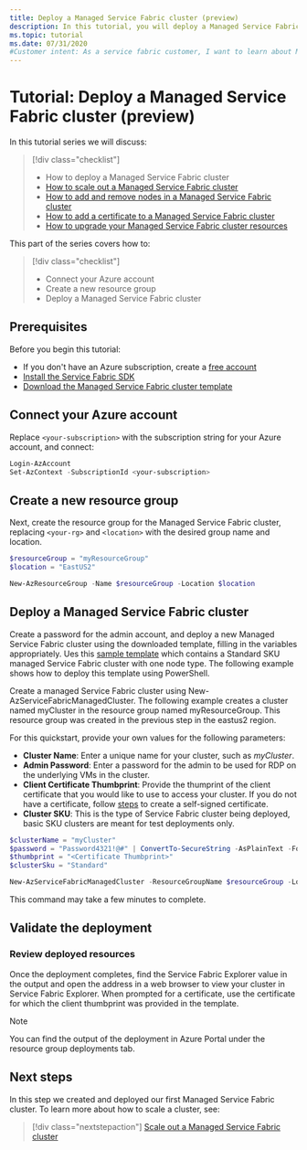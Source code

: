 ```yaml
---
title: Deploy a Managed Service Fabric cluster (preview)
description: In this tutorial, you will deploy a Managed Service Fabric test cluster.
ms.topic: tutorial
ms.date: 07/31/2020
#Customer intent: As a service fabric customer, I want to learn about Managed SFRP so that I can deploy clusters without needing to manipulate numerous resources.
---
```


# Tutorial: Deploy a Managed Service Fabric cluster (preview)

In this tutorial series we will discuss:

> [!div class="checklist"]
> * How to deploy a Managed Service Fabric cluster 
> * [How to scale out a Managed Service Fabric cluster](tutorial-managed-cluster-scale.md)
> * [How to add and remove nodes in a Managed Service Fabric cluster](tutorial-managed-cluster-add-remove-node-type.md)
> * [How to add a certificate to a Managed Service Fabric cluster](tutorial-managed-cluster-certificate.md)
> * [How to upgrade your Managed Service Fabric cluster resources](tutorial-managed-cluster-upgrade.md)

This part of the series covers how to:

> [!div class="checklist"]
> * Connect your Azure account
> * Create a new resource group
> * Deploy a Managed Service Fabric cluster

## Prerequisites

Before you begin this tutorial:
* If you don't have an Azure subscription, create a [free account](https://azure.microsoft.com/free/?WT.mc_id=A261C142F)
* [Install the Service Fabric SDK](service-fabric-get-started.md)
* [Download the Managed Service Fabric cluster template](PLACEHOLDER.json)

## Connect your Azure account

Replace `<your-subscription>` with the subscription string for your Azure account, and connect:

```powershell
Login-AzAccount
Set-AzContext -SubscriptionId <your-subscription>

```

## Create a new resource group

Next, create the resource group for the Managed Service Fabric cluster, replacing `<your-rg>` and `<location>` with the desired group name and location.

```powershell
$resourceGroup = "myResourceGroup"
$location = "EastUS2" 

New-AzResourceGroup -Name $resourceGroup -Location $location
```

## Deploy a Managed Service Fabric cluster

Create a password for the admin account, and deploy a new Managed Service Fabric cluster using the downloaded template, filling in the variables appropriately. Ues this [sample template](https://github.com/peterpogorski/azure-quickstart-templates/tree/managed-sfrp-sample-templates/101-managed-service-fabric-cluster-standard-1-nt) which contains a Standard SKU managed Service Fabric cluster with one node type. The following example shows how to deploy this template using PowerShell. 

Create a managed Service Fabric cluster using New-AzServiceFabricManagedCluster. The following example creates a cluster named myCluster in the resource group named myResourceGroup. This resource group was created in the previous step in the eastus2 region. 

For this quickstart, provide your own values for the following  parameters: 
* **Cluster Name**: Enter a unique name for your cluster, such as *myCluster*.
* **Admin Password**: Enter a password for the admin to be used for RDP on the underlying VMs in the cluster.
* **Client Certificate Thumbprint**: Provide the thumprint of the client certificate that you would like to use to access your cluster. If you do not have a certificate, follow [steps]() to create a self-signed certificate. 
* **Cluster SKU**: This is the type of Service Fabric cluster being deployed, basic SKU clusters are meant for test deployments only. 

```powershell
$clusterName = "myCluster" 
$password = "Password4321!@#" | ConvertTo-SecureString -AsPlainText -Force
$thumbprint = "<Certificate Thumbprint>"
$clusterSku = "Standard"

New-AzServiceFabricManagedCluster -ResourceGroupName $resourceGroup -Location $location -ClusterName $clusterName -ClientCertThumbprint -ClientCertIsAdmin -AdminPassword $password -Sku $clusterSKU -Verbose
```

This command may take a few minutes to complete.

## Validate the deployment 

### Review deployed resources 

Once the deployment completes, find the Service Fabric Explorer value in the output and open the address in a web browser to view your cluster in Service Fabric Explorer. When prompted for a certificate, use the certificate for which the client thumbprint was provided in the template. 

> [!NOTE]
> You can find the output of the deployment in Azure Portal under the resource group deployments tab.

## Next steps

In this step we created and deployed our first Managed Service Fabric cluster. To learn more about how to scale a cluster, see:

> [!div class="nextstepaction"]
> [Scale out a Managed Service Fabric cluster](./tutorial-managed-cluster-scale.md)

